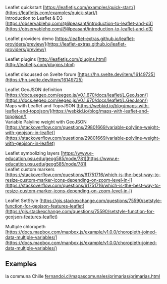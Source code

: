 Leaflet quickstart [https://leafletjs.com/examples/quick-start/](https://leafletjs.com/examples/quick-start/)  
Introduction to Leaflet & D3 [https://observablehq.com/@lilpeasant/introduction-to-leaflet-and-d3](https://observablehq.com/@lilpeasant/introduction-to-leaflet-and-d3)  
  
Leaflet providers demo [https://leaflet-extras.github.io/leaflet-providers/preview/](https://leaflet-extras.github.io/leaflet-providers/preview/)  
  
Leaflet plugins [http://leafletjs.com/plugins.html](http://leafletjs.com/plugins.html)  
  
Leaflet discussed on Svelte forum [https://hn.svelte.dev/item/16149725](https://hn.svelte.dev/item/16149725)  
  
Leaflet GeoJSON definition [https://docs.eegeo.com/eegeo.js/v0.1.670/docs/leaflet/L.GeoJson/](https://docs.eegeo.com/eegeo.js/v0.1.670/docs/leaflet/L.GeoJson/)  
Maps with Leaflet and TopoJSON [https://webkid.io/blog/maps-with-leaflet-and-topojson/](https://webkid.io/blog/maps-with-leaflet-and-topojson/)  
Variable Palyline weight with GeoJSON [https://stackoverflow.com/questions/29801669/variable-polyline-weight-with-geojson-in-leaflet](https://stackoverflow.com/questions/29801669/variable-polyline-weight-with-geojson-in-leaflet)  
  
Leaflet symbolizing layers [https://www.e-education.psu.edu/geog585/node/781](https://www.e-education.psu.edu/geog585/node/781)  
Leaflet custom markers [https://stackoverflow.com/questions/61751716/which-is-the-best-way-to-resize-custom-marker-icons-depending-on-zoom-level-in-l](https://stackoverflow.com/questions/61751716/which-is-the-best-way-to-resize-custom-marker-icons-depending-on-zoom-level-in-l)  
  
Leaflet SetStyle [https://gis.stackexchange.com/questions/75590/setstyle-function-for-geojson-features-leaflet](https://gis.stackexchange.com/questions/75590/setstyle-function-for-geojson-features-leaflet)  
  
Multiple chloropeth [https://docs.mapbox.com/mapbox.js/example/v1.0.0/choropleth-joined-data-multiple-variables/](https://docs.mapbox.com/mapbox.js/example/v1.0.0/choropleth-joined-data-multiple-variables/)  
  
  

## Examples

  
la communa Chille [fernandoi.cl/mapascomunales/primarias/primarias.html](http://fernandoi.cl/mapascomunales/primarias/primarias.html)